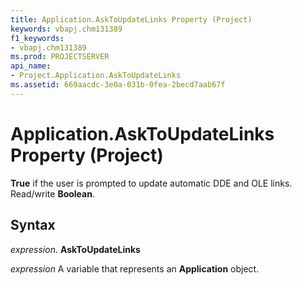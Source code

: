 ```yaml
---
title: Application.AskToUpdateLinks Property (Project)
keywords: vbapj.chm131389
f1_keywords:
- vbapj.chm131389
ms.prod: PROJECTSERVER
api_name:
- Project.Application.AskToUpdateLinks
ms.assetid: 669aacdc-3e0a-031b-0fea-2becd7aab67f
---
```



# Application.AskToUpdateLinks Property (Project)

 **True** if the user is prompted to update automatic DDE and OLE links. Read/write **Boolean**.


## Syntax

 _expression_. **AskToUpdateLinks**

 _expression_ A variable that represents an **Application** object.


